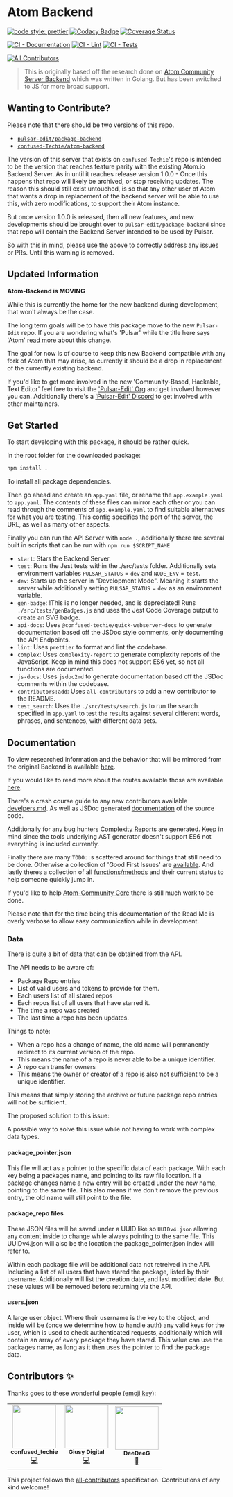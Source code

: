 # Atom Backend
[![code style: prettier](https://img.shields.io/badge/code_style-prettier-ff69b4.svg?style=flat-square)](https://github.com/prettier/prettier)
[![Codacy Badge](https://app.codacy.com/project/badge/Grade/d4ca4ded429c446fb28d0654c8c05d6d)](https://www.codacy.com/gh/confused-Techie/atom-backend/dashboard?utm_source=github.com&amp;utm_medium=referral&amp;utm_content=confused-Techie/atom-community-server-backend-JS&amp;utm_campaign=Badge_Grade)
[![Coverage Status](https://coveralls.io/repos/github/confused-Techie/atom-community-server-backend-JS/badge.svg?branch=main)](https://coveralls.io/github/confused-Techie/atom-community-server-backend-JS?branch=main)

[![CI - Documentation](https://github.com/confused-Techie/atom-backend/actions/workflows/node-docs.js.yml/badge.svg)](https://github.com/confused-Techie/atom-backend/actions/workflows/node-docs.js.yml)
[![CI - Lint](https://github.com/confused-Techie/atom-backend/actions/workflows/node-lint.js.yml/badge.svg)](https://github.com/confused-Techie/atom-backend/actions/workflows/node-lint.js.yml)
[![CI - Tests](https://github.com/confused-Techie/atom-backend/actions/workflows/node-test.js.yml/badge.svg)](https://github.com/confused-Techie/atom-backend/actions/workflows/node-test.js.yml)
<!-- ALL-CONTRIBUTORS-BADGE:START - Do not remove or modify this section -->
[![All Contributors](https://img.shields.io/badge/all_contributors-3-orange.svg?style=flat-square)](#contributors-)
<!-- ALL-CONTRIBUTORS-BADGE:END -->

> This is originally based off the research done on [Atom Community Server Backend](https://github.com/confused-Techie/atom-community-server-backend) which was written in Golang. But has been switched to JS for more broad support.

## Wanting to Contribute?

Please note that there should be two versions of this repo.

* [`pulsar-edit/package-backend`](https://github.com/pulsar-edit/package-backend)
* [`confused-Techie/atom-backend`](https://github.com/confused-Techie/atom-backend)

The version of this server that exists on `confused-Techie`'s repo is intended to be the version that reaches feature parity with the existing Atom.io Backend Server. As in until it reaches release version 1.0.0 - Once this happens that repo will likely be archived, or stop receiving updates. The reason this should still exist untouched, is so that any other user of Atom that wants a drop in replacement of the backend server will be able to use this, with zero modifications, to support their Atom instance.

But once version 1.0.0 is released, then all new features, and new developments should be brought over to `pulsar-edit/package-backend` since that repo will contain the Backend Server intended to be used by Pulsar.

So with this in mind, please use the above to correctly address any issues or PRs. Until this warning is removed.

## Updated Information

**Atom-Backend is MOVING**

While this is currently the home for the new backend during development, that won't always be the case.

The long term goals will be to have this package move to the new `Pulsar-Edit` repo. If you are wondering what's 'Pulsar' while the title here says 'Atom' [read more](https://github.com/pulsar-edit/.github/tree/main/profile) about this change.

The goal for now is of course to keep this new Backend compatible with any fork of Atom that may arise, as currently it should be a drop in replacement of the currently existing backend.

If you'd like to get more involved in the new 'Community-Based, Hackable, Text Editor' feel free to visit the ['Pulsar-Edit' Org](https://github.com/pulsar-edit) and get involved however you can. Additionally there's a ['Pulsar-Edit' Discord](https://discord.gg/QFxZjW4ZuS) to get involved with other maintainers.

## Get Started

To start developing with this package, it should be rather quick.

In the root folder for the downloaded package:
```bash
npm install .
```

To install all package dependencies.

Then go ahead and create an `app.yaml` file, or rename the `app.example.yaml` to `app.yaml`. The contents of these files can mirror each other or you can read through the comments of `app.example.yaml` to find suitable alternatives for what you are testing. This config specifies the port of the server, the URL, as well as many other aspects.

Finally you can run the API Server with `node .`, additionally there are several built in scripts that can be run with `npm run $SCRIPT_NAME`

* `start`: Stars the Backend Server.
* `test`: Runs the Jest tests within the ./src/tests folder. Additionally sets environment variables `PULSAR_STATUS` = `dev` and `NODE_ENV` = `test`.
* `dev`: Starts up the server in "Development Mode". Meaning it starts the server while additionally setting `PULSAR_STATUS` = `dev` as an environment variable.
* `gen-badge`: !This is no longer needed, and is depreciated! Runs `./src/tests/genBadges.js` and uses the Jest Code Coverage output to create an SVG badge.
* `api-docs`: Uses `@confused-techie/quick-webserver-docs` to generate documentation based off the JSDoc style comments, only documenting the API Endpoints.
* `lint`: Uses `prettier` to format and lint the codebase.
* `complex`: Uses `complexity-report` to generate complexity reports of the JavaScript. Keep in mind this does not support ES6 yet, so not all functions are documented.
* `js-docs`: Uses `jsdoc2md` to generate documentation based off the JSDoc comments within the codebase.
* `contributors:add`: Uses `all-contributors` to add a new contributor to the README.
* `test_search`: Uses the `./src/tests/search.js` to run the search specified in `app.yaml` to test the results against several different words, phrases, and sentences, with different data sets.

## Documentation

To view researched information and the behavior that will be mirrored from the original Backend is available [here](/docs/overview.md).

If you would like to read more about the routes available those are available [here](/docs/api.md).

There's a crash course guide to any new contributors available [develpers.md](/docs/developers.md). As well as JSDoc generated [documentation](/docs/JavaScript.md) of the source code.

Additionally for any bug hunters [Complexity Reports](/docs/complexity-report.md) are generated. Keep in mind since the tools underlying AST generator doesn't support ES6 not everything is included currently.

Finally there are many `TODO::`s scattered around for things that still need to be done. Otherwise a collection of 'Good First Issues' are [available](https://github.com/confused-Techie/atom-backend/issues). And lastly theres a collection of all [functions/methods](/docs/major_todo.md) and their current status to help someone quickly jump in.

If you'd like to help [Atom-Community Core](https://github.com/atom-community/atom) there is still much work to be done.

Please note that for the time being this documentation of the Read Me is overly verbose to allow easy communication while in development.

### Data

There is quite a bit of data that can be obtained from the API.

The API needs to be aware of:

* Package Repo entries
* List of valid users and tokens to provide for them.
* Each users list of all stared repos
* Each repos list of all users that have starred it.
* The time a repo was created
* The last time a repo has been updates.

Things to note:

* When a repo has a change of name, the old name will permanently redirect to its current version of the repo.
* This means the name of a repo is never able to be a unique identifier.
* A repo can transfer owners
* This means the owner or creator of a repo is also not sufficient to be a unique identifier.

This means that simply storing the archive or future package repo entries will not be sufficient.

The proposed solution to this issue:

A possible way to solve this issue while not having to work with complex data types.

#### package_pointer.json
This file will act as a pointer to the specific data of each package.
With each key being a packages name, and pointing to its raw file location.
If a package changes name a new entry will be created under the new name, pointing to the same file.
This also means if we don't remove the previous entry, the old name will still point to the file.

#### package_repo files
These JSON files will be saved under a UUID like so `UUIDv4.json` allowing any content inside to change
while always pointing to the same file.
This UUIDv4.json will also be the location the package_pointer.json index will refer to.

Within each package file will be additional data not retreived in the API. Including a list of all users
that have stared the package, listed by their username.
Additionally will list the creation date, and last modified date.
But these values will be removed before returning via the API.

#### users.json
A large user object. Where their username is the key to the object, and inside will be (once we determine how to handle auth) any valid keys for the user, which is used to check authenticated requests,
additionally which will contain an array of every package they have stared. This value can use the packages name, as long as it then uses the pointer to find the package data.

## Contributors ✨

Thanks goes to these wonderful people ([emoji key](https://allcontributors.org/docs/en/emoji-key)):

<!-- ALL-CONTRIBUTORS-LIST:START - Do not remove or modify this section -->
<!-- prettier-ignore-start -->
<!-- markdownlint-disable -->
<table>
  <tr>
    <td align="center"><a href="https://github.com/confused-Techie"><img src="https://avatars.githubusercontent.com/u/26921489?v=4?s=100" width="100px;" alt=""/><br /><sub><b>confused_techie</b></sub></a><br /><a href="https://github.com/confused-Techie/atom-backend/commits?author=confused-Techie" title="Code">💻</a></td>
    <td align="center"><a href="https://github.com/Digitalone1"><img src="https://avatars.githubusercontent.com/u/25790525?v=4?s=100" width="100px;" alt=""/><br /><sub><b>Giusy Digital</b></sub></a><br /><a href="https://github.com/confused-Techie/atom-backend/commits?author=Digitalone1" title="Code">💻</a></td>
    <td align="center"><a href="https://github.com/DeeDeeG"><img src="https://avatars.githubusercontent.com/u/20157115?v=4?s=100" width="100px;" alt=""/><br /><sub><b>DeeDeeG</b></sub></a><br /><a href="#ideas-DeeDeeG" title="Ideas, Planning, & Feedback">🤔</a></td>
  </tr>
</table>

<!-- markdownlint-restore -->
<!-- prettier-ignore-end -->

<!-- ALL-CONTRIBUTORS-LIST:END -->

This project follows the [all-contributors](https://github.com/all-contributors/all-contributors) specification. Contributions of any kind welcome!

